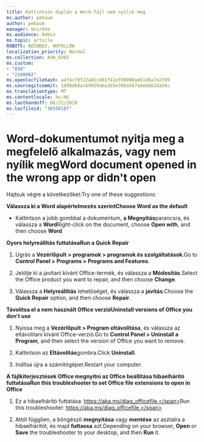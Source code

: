 ```yaml
---
title: Kattintson duplán a Word-fájl nem nyílik meg
ms.author: pebaum
author: pebaum
manager: mnirkhe
ms.audience: Admin
ms.topic: article
ROBOTS: NOINDEX, NOFOLLOW
localization_priority: Normal
ms.collection: Adm_O365
ms.custom:
- "850"
- "2100002"
ms.openlocfilehash: aaf4cf8f22a81c601f41ef00080aeb1d8a7e2789
ms.sourcegitcommit: 1d98db8acb9959aba3b5e308a567ade6b62da56c
ms.translationtype: MT
ms.contentlocale: hu-HU
ms.lasthandoff: 08/22/2019
ms.locfileid: "36558187"
---
```

# <a name="word-document-opened-in-the-wrong-app-or-didnt-open"></a><span data-ttu-id="54847-102">Word-dokumentumot nyitja meg a megfelelő alkalmazás, vagy nem nyílik meg</span><span class="sxs-lookup"><span data-stu-id="54847-102">Word document opened in the wrong app or didn't open</span></span>

<span data-ttu-id="54847-103">Hajtsuk végre a következőket:</span><span class="sxs-lookup"><span data-stu-id="54847-103">Try one of these suggestions:</span></span>

<span data-ttu-id="54847-104">**Válassza ki a Word alapértelmezés szerint**</span><span class="sxs-lookup"><span data-stu-id="54847-104">**Choose Word as the default**</span></span>

- <span data-ttu-id="54847-105">Kattintson a jobb gombbal a dokumentum, **a Megnyitás**parancsra, és válassza a **Word**</span><span class="sxs-lookup"><span data-stu-id="54847-105">Right-click on the document, choose **Open with**, and then choose **Word**</span></span>

<span data-ttu-id="54847-106">**Gyors helyreállítás futtatása**</span><span class="sxs-lookup"><span data-stu-id="54847-106">**Run a Quick Repair**</span></span>

1. <span data-ttu-id="54847-107">Ugrás a **Vezérlőpult > programok > programok és szolgáltatások**.</span><span class="sxs-lookup"><span data-stu-id="54847-107">Go to **Control Panel > Programs > Programs and Features**.</span></span>

2. <span data-ttu-id="54847-108">Jelölje ki a javítani kívánt Office-termék, és válassza a **Módosítás**.</span><span class="sxs-lookup"><span data-stu-id="54847-108">Select the Office product you want to repair, and then choose **Change**.</span></span>

3. <span data-ttu-id="54847-109">Válassza a **Helyreállítás** lehetőséget, és válassza a **javítás**.</span><span class="sxs-lookup"><span data-stu-id="54847-109">Choose the **Quick Repair** option, and then choose **Repair**.</span></span>

<span data-ttu-id="54847-110">**Távolítsa el a nem használt Office verzió**</span><span class="sxs-lookup"><span data-stu-id="54847-110">**Uninstall versions of Office you don't use**</span></span>

1. <span data-ttu-id="54847-111">Nyissa meg a **Vezérlőpult > Program eltávolítása**, és válassza az eltávolítani kívánt Office-verzió.</span><span class="sxs-lookup"><span data-stu-id="54847-111">Go to **Control Panel > Uninstall a Program**, and then select the version of Office you want to remove.</span></span>

2. <span data-ttu-id="54847-112">Kattintson az **Eltávolítás**gombra.</span><span class="sxs-lookup"><span data-stu-id="54847-112">Click **Uninstall**.</span></span>

3. <span data-ttu-id="54847-113">Indítsa újra a számítógépet.</span><span class="sxs-lookup"><span data-stu-id="54847-113">Restart your computer.</span></span>

<span data-ttu-id="54847-114">**A fájlkiterjesztések Office megnyitni az Office beállítása hibaelhárító futtatása**</span><span class="sxs-lookup"><span data-stu-id="54847-114">**Run this troubleshooter to set Office file extensions to open in Office**</span></span>

1. <span data-ttu-id="54847-115">Ez a hibaelhárító futtatása: https://aka.ms/diag_officefile.</span><span class="sxs-lookup"><span data-stu-id="54847-115">Run this troubleshooter: https://aka.ms/diag_officefile.</span></span>

2. <span data-ttu-id="54847-116">Attól függően, a böngésző **megnyitása** vagy **mentése** az asztalra a hibaelhárítót, és majd **futtassa** azt.</span><span class="sxs-lookup"><span data-stu-id="54847-116">Depending on your browser, **Open** or **Save** the troubleshooter to your desktop, and then **Run** it.</span></span>
